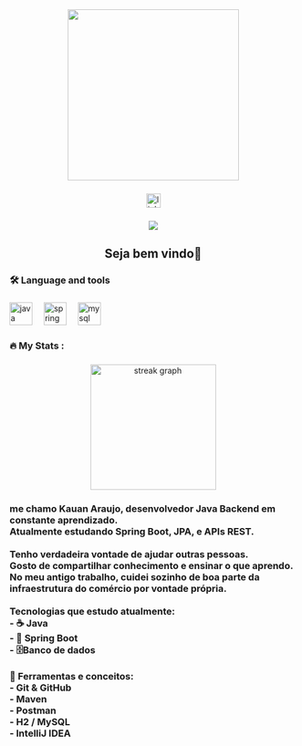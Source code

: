 <div align="center">
  <img height="300" src="https://media4.giphy.com/media/v1.Y2lkPTc5MGI3NjExODA5cnJtanRjYmRjaGlmZ2V4ZTFjZzcxNW03cXR3NGV4aTBmMWM0NCZlcD12MV9pbnRlcm5hbF9naWZfYnlfaWQmY3Q9Zw/wwg1suUiTbCY8H8vIA/giphy.gif"  />
</div>

###

<div align="center">
  <a href="https://www.linkedin.com/in/kauan-ara%C3%BAjo-a85509275/" target="_blank">
    <img src="https://img.shields.io/static/v1?message=LinkedIn&logo=linkedin&label=&color=0077B5&logoColor=white&labelColor=&style=for-the-badge" height="25" alt="linkedin logo"  />
  </a>
</div>

###

<div align="center">
  <img src="https://visitor-badge.laobi.icu/badge?page_id=KauanAraujo019.KauanAraujo019&"  />
</div>

###

<h2 align="center">Seja bem vindo👋</h2>

###

<h3 align="left">🛠 Language and tools</h3>

###

<div align="left">
  <img src="https://cdn.jsdelivr.net/gh/devicons/devicon/icons/java/java-original.svg" height="40" alt="java logo"  />
  <img width="12" />
  <img src="https://cdn.jsdelivr.net/gh/devicons/devicon/icons/spring/spring-original.svg" height="40" alt="spring logo"  />
  <img width="12" />
  <img src="https://cdn.jsdelivr.net/gh/devicons/devicon/icons/mysql/mysql-original.svg" height="40" alt="mysql logo"  />
</div>

###

<h3 align="left">🔥   My Stats :</h3>

###

<div align="center">
  <img src="https://streak-stats.demolab.com?user=KauanAraujo019&locale=en&mode=daily&theme=dark&hide_border=false&border_radius=5&order=3" height="220" alt="streak graph"  />
</div>

###

<h3 align="left">me chamo Kauan Araujo, desenvolvedor Java Backend em constante aprendizado.  <br>Atualmente estudando Spring Boot, JPA, e APIs REST.  <br><br>Tenho verdadeira vontade de ajudar outras pessoas.<br>Gosto de compartilhar conhecimento e ensinar o que aprendo.<br>No meu antigo trabalho, cuidei sozinho de boa parte da infraestrutura do  comércio por vontade própria.<br><br>Tecnologias que estudo atualmente:<br>- ☕ Java  <br>- 🌱 Spring Boot  <br>- 🗄️Banco de dados<br><br>🧰 Ferramentas e conceitos:<br>- Git & GitHub  <br>- Maven  <br>- Postman  <br>- H2 / MySQL  <br>- IntelliJ IDEA</h3>

###
